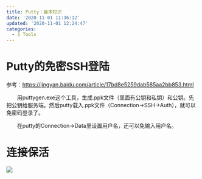 ```yaml
---
title: Putty：基本知识
date: '2020-11-01 11:36:12'
updated: '2020-11-01 12:24:47'
categories:
  - 3 Tools
---
```

# Putty的免密SSH登陆

参考：<https://jingyan.baidu.com/article/17bd8e5259dab585aa2bb853.html>

　　用puttygen.exe这个工具，生成.ppk文件（里面有公钥和私钥）和公钥。先把公钥给服务端。然后putty载入.ppk文件（Connection→SSH→Auth），就可以免密码登录了。

　　在putty的Connection→Data里设置用户名，还可以免输入用户名。

# 连接保活

![](https://raw.githubusercontent.com/furrybear/res/master/img/20190223103014.png)

